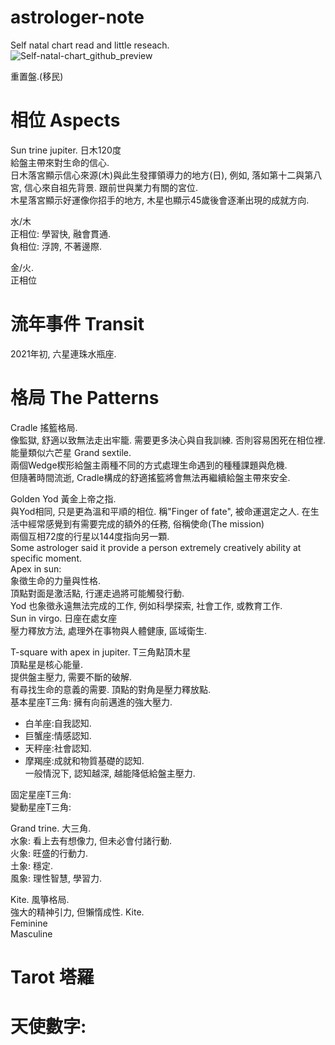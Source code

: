 # astrologer-note
Self natal chart read and little reseach.<br>
![Self-natal-chart_github_preview](https://user-images.githubusercontent.com/31240078/126334548-bff41a64-dedd-42e6-a323-c92986446e88.jpg)

重置盤.(移民)<br>

相位 Aspects
====
Sun trine jupiter. 日木120度<br>
給盤主帶來對生命的信心.<br>
日木落宮顯示信心來源(木)與此生發揮領導力的地方(日), 例如, 落如第十二與第八宮, 信心來自祖先背景. 跟前世與業力有關的宮位.<br>
木星落宮顯示好運像你招手的地方, 木星也顯示45歲後會逐漸出現的成就方向.<br>

水/木<br>
正相位: 學習快, 融會貫通.<br>
負相位: 浮誇, 不著邊際.<br>

金/火.<br>
正相位

流年事件 Transit
====
2021年初, 六星連珠水瓶座. <br>

格局 The Patterns
====

Cradle 搖籃格局. <br>
像監獄, 舒適以致無法走出牢籠. 需要更多決心與自我訓練. 否則容易困死在相位裡.<br>
能量類似六芒星 Grand sextile.<br>
兩個Wedge楔形給盤主兩種不同的方式處理生命遇到的種種課題與危機.<br>
但隨著時間流逝, Cradle構成的舒適搖籃將會無法再繼續給盤主帶來安全.<br>

Golden Yod 黃金上帝之指.<br>
與Yod相同, 只是更為溫和平順的相位. 稱"Finger of fate", 被命運選定之人. 在生活中經常感覺到有需要完成的額外的任務, 俗稱使命(The mission)<br>
兩個互相72度的行星以144度指向另一顆.<br>
Some astrologer said it provide a person extremely creatively ability at specific moment.<br>
Apex in sun:<br>
象徵生命的力量與性格.<br>
頂點對面是激活點, 行運走過將可能觸發行動.<br>
Yod 也象徵永遠無法完成的工作, 例如科學探索, 社會工作, 或教育工作.<br>
Sun in virgo. 日座在處女座<br>
壓力釋放方法, 處理外在事物與人體健康, 區域衛生.<br>

T-square with apex in jupiter. T三角點頂木星<br>
頂點星是核心能量.<br>
提供盤主壓力, 需要不斷的破解.<br>
有尋找生命的意義的需要. 頂點的對角是壓力釋放點.<br>
基本星座T三角: 擁有向前邁進的強大壓力.<br>
 - 白羊座:自我認知.<br>
 - 巨蟹座:情感認知.<br>
 - 天秤座:社會認知.<br>
 - 摩羯座:成就和物質基礎的認知.<br>
一般情況下, 認知越深, 越能降低給盤主壓力.<br>

固定星座T三角: <br>
變動星座T三角: <br>

Grand trine. 大三角. <br>
水象: 看上去有想像力, 但未必會付諸行動.<br>
火象: 旺盛的行動力.<br>
土象: 穩定. <br>
風象: 理性智慧, 學習力.<br>

Kite. 風箏格局. <br>
強大的精神引力, 但懶惰成性. Kite.<br>
Feminine<br>
Masculine<br>

Tarot 塔羅
====
天使數字:
====
